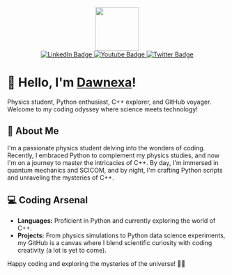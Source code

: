 <div id="header" align="center">
  <img src="https://media.giphy.com/media/v1.Y2lkPTc5MGI3NjExZTl2ZHRoMGw0NXYwNGN0M3pvNzY0ZHc5NW5rdjBhZG9tNm5ubGRrMCZlcD12MV9pbnRlcm5hbF9naWZfYnlfaWQmY3Q9Zw/doXBzUFJRxpaUbuaqz/giphy.gif" width="100"/>
</div>

<div id="badges" align="center">
  <a href="your-linkedin-URL">
    <img src="https://img.shields.io/badge/LinkedIn-blue?style=for-the-badge&logo=linkedin&logoColor=white" alt="LinkedIn Badge"/>
  </a>
  <a href="your-youtube-URL">
    <img src="https://img.shields.io/badge/YouTube-red?style=for-the-badge&logo=youtube&logoColor=white" alt="Youtube Badge"/>
  </a>
  <a href="your-twitter-URL">
    <img src="https://img.shields.io/badge/Twitter-blue?style=for-the-badge&logo=twitter&logoColor=white" alt="Twitter Badge"/>
  </a>
</div>

<div id="profile visits" align="center">
    <img align="center" src="https://komarev.com/ghpvc/?username=Dawnexa&style=flat-square&color=blue" alt=""/>
</div>



# 👋 Hello, I'm <u>Dawnexa</u>!


Physics student, Python enthusiast, C++ explorer, and GitHub voyager. Welcome to my coding odyssey where science meets technology!

## 🌌 About Me

I'm a passionate physics student delving into the wonders of coding. Recently, I embraced Python to complement my physics studies, and now I'm on a journey to master the intricacies of C++. By day, I'm immersed in quantum mechanics and SCICOM, and by night, I'm crafting Python scripts and unraveling the mysteries of C++.

## 💻 Coding Arsenal

- **Languages:** Proficient in Python and currently exploring the world of C++.
- **Projects:** From physics simulations to Python data science experiments, my GitHub is a canvas where I blend scientific curiosity with coding creativity (a lot is yet to come).

Happy coding and exploring the mysteries of the universe! 🚀🌌
